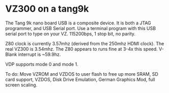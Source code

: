 # VZ300 on a tang9k

The Tang 9k nano board USB is a composite device. It is both
a JTAG programmer, and USB Serial port. Use a terminal program with this
USB serial port to type on your VZ. 115200bps, 1 stop bit, no parity. 

Z80 clock is currently 3.57mhz (derived from the 250mhz HDMI clock).
The real VZ300 is 3.54mhz. The Z80 appears to runs fine at 3-4x this 
speed. V-Blank interrupt is ~59.9hz. 

VDP supports mode 0 and mode 1.

To do: Move VZROM and VZDOS to user flash to free up more SRAM, SD card 
support, VZDOS, Disk Drive Emulation, German Graphics Mod, full screen
scaling.

 
